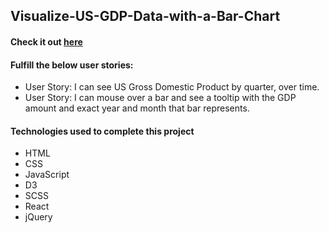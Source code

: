 ## Visualize-US-GDP-Data-with-a-Bar-Chart
#### Check it out [here](https://c0d0er.github.io/Visualize-US-GDP-Data-with-a-Bar-Chart/)

#### Fulfill the below user stories:
- User Story: I can see US Gross Domestic Product by quarter, over time.
- User Story: I can mouse over a bar and see a tooltip with the GDP amount and exact year and month that bar represents.

#### Technologies used to complete this project
- HTML
- CSS
- JavaScript
- D3
- SCSS
- React
- jQuery
